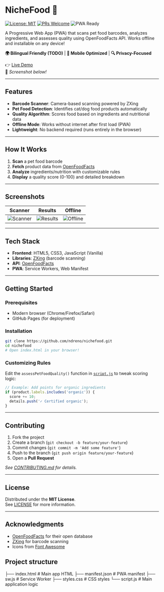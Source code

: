 # NicheFood 🐾

[![License: MIT](https://img.shields.io/badge/License-MIT-green.svg)](https://opensource.org/licenses/MIT)
[![PRs Welcome](https://img.shields.io/badge/PRs-welcome-brightgreen.svg)](https://github.com/yourusername/nichefood/pulls)
![PWA Ready](https://img.shields.io/badge/PWA-Ready-blueviolet)

A Progressive Web App (PWA) that scans pet food barcodes, analyzes ingredients, and assesses quality using OpenFoodFacts API. Works offline and installable on any device!

**🌍 Bilingual Friendly (TODO)** | **📱 Mobile Optimized** | **🔍 Privacy-Focused**

👉 [Live Demo](https://ndreno.github.io/nichefood)  
📸 *Screenshot below!*

---

## Features

- **Barcode Scanner**: Camera-based scanning powered by ZXing
- **Pet Food Detection**: Identifies cat/dog food products automatically
- **Quality Algorithm**: Scores food based on ingredients and nutritional data
- **Offline Mode**: Works without internet after first load (PWA)
- **Lightweight**: No backend required (runs entirely in the browser)

---

## How It Works

1. **Scan** a pet food barcode
2. **Fetch** product data from [OpenFoodFacts](https://world.openfoodfacts.org/)
3. **Analyze** ingredients/nutrition with customizable rules
4. **Display** a quality score (0-100) and detailed breakdown

---

## Screenshots

| Scanner                                                                      | Results                                                                          | Offline                                                                          |
|------------------------------------------------------------------------------|----------------------------------------------------------------------------------|----------------------------------------------------------------------------------|
| ![Scanner](https://via.placeholder.com/300x500/4A6FA5/FFFFFF?text=Scan+Mode) | ![Results](https://via.placeholder.com/300x500/6ECCAF/000000?text=Quality+86%25) | ![Offline](https://via.placeholder.com/300x500/FF9F1C/FFFFFF?text=Offline+Ready) |

---

## Tech Stack

- **Frontend**: HTML5, CSS3, JavaScript (Vanilla)
- **Libraries**: [ZXing](https://github.com/zxing-js/library) (barcode scanning)
- **API**: [OpenFoodFacts](https://world.openfoodfacts.org/data)
- **PWA**: Service Workers, Web Manifest

---

## Getting Started

### Prerequisites
- Modern browser (Chrome/Firefox/Safari)
- GitHub Pages (for deployment)

### Installation
```bash
git clone https://github.com/ndreno/nichefood.git
cd nichefood
# Open index.html in your browser!
```

### Customizing Rules
Edit the `assessPetFoodQuality()` function in [`script.js`](script.js) to tweak scoring logic:
```javascript
// Example: Add points for organic ingredients
if (product.labels.includes('organic')) {
  score += 10;
  details.push('✓ Certified organic');
}
```

---

## Contributing

1. Fork the project
2. Create a branch (`git checkout -b feature/your-feature`)
3. Commit changes (`git commit -m 'Add some feature'`)
4. Push to the branch (`git push origin feature/your-feature`)
5. Open a **Pull Request**

*See [CONTRIBUTING.md](CONTRIBUTING.md) for details.*

---

## License

Distributed under the **MIT License**.  
See [LICENSE](LICENSE) for more information.

---

## Acknowledgments

- [OpenFoodFacts](https://world.openfoodfacts.org/) for their open database
- [ZXing](https://github.com/zxing-js/library) for barcode scanning
- Icons from [Font Awesome](https://fontawesome.com/)

## Project structure

├── index.html          # Main app HTML
├── manifest.json       # PWA manifest
├── sw.js               # Service Worker
├── styles.css          # CSS styles
└── script.js           # Main application logic

